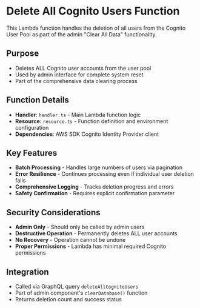 # Delete All Cognito Users Function

This Lambda function handles the deletion of all users from the Cognito User Pool as part of the admin "Clear All Data" functionality.

## Purpose
- Deletes ALL Cognito user accounts from the user pool
- Used by admin interface for complete system reset
- Part of the comprehensive data clearing process

## Function Details
- **Handler**: `handler.ts` - Main Lambda function logic
- **Resource**: `resource.ts` - Function definition and environment configuration
- **Dependencies**: AWS SDK Cognito Identity Provider client

## Key Features
- **Batch Processing** - Handles large numbers of users via pagination
- **Error Resilience** - Continues processing even if individual user deletion fails
- **Comprehensive Logging** - Tracks deletion progress and errors
- **Safety Confirmation** - Requires explicit confirmation parameter

## Security Considerations
- **Admin Only** - Should only be called by admin users
- **Destructive Operation** - Permanently deletes ALL user accounts
- **No Recovery** - Operation cannot be undone
- **Proper Permissions** - Lambda has minimal required Cognito permissions

## Integration
- Called via GraphQL query `deleteAllCognitoUsers`
- Part of admin component's `clearDatabase()` function
- Returns deletion count and success status